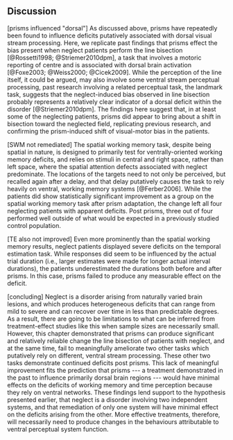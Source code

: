 Discussion
----------

[prisms influenced "dorsal"] As discussed above, prisms have
repeatedly been found to influence deficits putatively associated
with dorsal visual stream processing. Here, we replicate past
findings that prisms effect the bias present when neglect patients
perform the line bisection [@Rossetti1998; @Striemer2010dpm], a
task that involves a motoric reporting of centre and is associated
with dorsal brain activation [@Foxe2003; @Weiss2000; @Cicek2009].
While the perception of the line itself, it could be argued, may
also involve some ventral stream perceptual processing, past
research involving a related perceptual task, the landmark task,
suggests that the neglect-induced bias observed in line bisection
probably represents a relatively clear indicator of a dorsal
deficit within the disorder [@Striemer2010dpm]. The findings here
suggest that, in at least some of the neglecting
patients, prisms did appear to bring about a shift in bisection
toward the neglected field, replicating previous research, and
confirming the prism-induced shift of visual-motor bias in the
patients.

[SWM not remediated] The spatial working memory task, despite
being spatial in nature, is designed to primarily test for 
ventrally-oriented working memory deficits, and relies on stimuli
in central and right space, rather than left space, where the spatial
attention defects associated with neglect predominate. 
The locations of the targets need
to not only be perceived, but recalled again after a delay, and
that delay putatively causes the task to rely heavily on ventral,
working memory systems [@Ferber2006].  While the patients did show
statistically significant improvement as a group on the spatial 
working memory task after prism adaptation, the
change left all four neglecting patients with apparent deficits. 
Post prisms, three out of four
performed well outside of what would be expected 
in a previously studied control population.

[TE also not improved] Even more prominently than the spatial working memory results,
neglect patients displayed severe deficits on the temporal
estimation task. While responses did seem to be influenced by the
actual trial duration (i.e., larger estimates were made for longer
actual interval durations), the patients underestimated the durations
both before and after prisms. In this case, prisms
failed to produce any measurable effect on the deficit.

[concluding] Neglect is a disorder arising from naturally varied
brain lesions, and which produces heterogeneous deficits that can
range from mild to severe and can recover over time in less than
predictable degrees. As a result, there are going to be
limitations to what can be inferred from treatment-effect studies
like this when sample sizes are necessarily small.  However, 
this chapter demonstrated that prisms can produce significant and
relatively reliable change the line bisection of patients with neglect, and 
at the same time, fail to meaningfully ameliorate two other tasks which putatively rely on
different, ventral stream processing. These other two tasks
demonstrate continued deficits post prisms. This lack of
meaningful improvement fits the prediction that prisms --- a
treatment demonstrated in the past to influence primarily dorsal brain
regions --- would have minimal effects on the deficits of working
memory and time perception because they rely
on ventral networks. These findings lend support to
the hypothesis presented earlier, that neglect is a disorder
involving two independent
systems, and that remediation of only one system will have minimal
effect on the deficits arising from the other. More effective
treatments, therefore, will necessarily need to produce changes in the
behaviours attributable to ventral perceptual system function.
